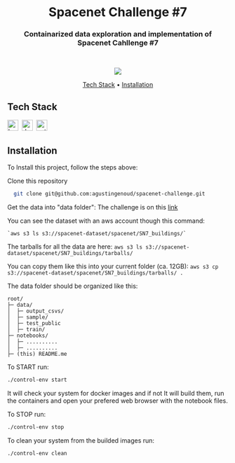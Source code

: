 <h1 align="center">
	Spacenet Challenge #7
</h1>

<h3 align="center">
	Containarized data exploration and implementation of Spacenet Cahllenge #7
</h3>
<br>

<p align="center">
	<img src="https://img.shields.io/github/repo-size/agustingenoud/spacenet-challenge?color=green"/>
</p>

<p align="center">
	<a href="#tech-stack">Tech Stack</a> •
	<a href="#installation">Installation</a> 
</p>

## Tech Stack
<img src="https://img.shields.io/badge/Bash-05122A?style=flat&logo=gnu-bash" alt="bash Badge" height="25">&nbsp;
<img src="https://img.shields.io/badge/Docker-05122A?style=flat&logo=docker" alt="docker Badge" height="25">&nbsp;
<img src="https://img.shields.io/badge/Python-05122A?style=flat&logo=python" alt="python Badge" height="25">&nbsp;

## Installation
To Install this project, follow the steps above:


Clone this repository

```bash
  git clone git@github.com:agustingenoud/spacenet-challenge.git
```


Get the data into "data folder":
The challenge is on this [link](https://spacenet.ai/sn7-challenge/ "link to challenge")

You can see the dataset with an aws account though this command:

	`aws s3 ls s3://spacenet-dataset/spacenet/SN7_buildings/`

The tarballs for all the data are here:
	`aws s3 ls s3://spacenet-dataset/spacenet/SN7_buildings/tarballs/`

You can copy them like this into your current folder (ca. 12GB):
	`aws s3 cp s3://spacenet-dataset/spacenet/SN7_buildings/tarballs/ .`


The data folder should be organized like this:

```
root/
├─ data/
│  ├─ output_csvs/
│  ├─ sample/
│  ├─ test_public
│  ├─ train/
├─ notebooks/
│  ├─ ..........
│  ├─ ..........
├─ (this) README.me
```


To START run:
```bash
./control-env start
```
It will check your system for docker images and if not It will build them,
run the containers and open your prefered web browser with the notebook files.


To STOP run:
```bash
./control-env stop
```

To clean your system from the builded images run:
```bash
./control-env clean
```
